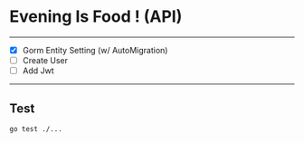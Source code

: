 # Evening Is Food ! (API)

---

-[x] Gorm Entity Setting (w/ AutoMigration)
-[ ] Create User
-[ ] Add Jwt

---
## Test
```shell
go test ./...
```